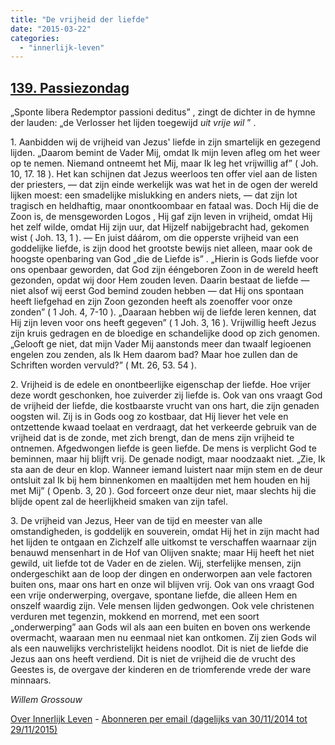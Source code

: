 ```yaml
---
title: "De vrijheid der liefde"
date: "2015-03-22"
categories: 
  - "innerlijk-leven"
---
```


## [139\. Passiezondag](http://ift.tt/1Cb754L)

„Sponte libera Redemptor passioni deditus” , zingt de dichter in de hymne der lauden: „de Verlosser het lijden toegewijd _uit vrije wil_ ” .

1\. Aanbidden wij de vrijheid van Jezus' liefde in zijn smartelijk en gezegend lijden. „Daarom bemint de Vader Mij, omdat Ik mijn leven afleg om het weer op te nemen. Niemand ontneemt het Mij, maar Ik leg het vrijwillig af” ( Joh. 10, 17. 18 ). Het kan schijnen dat Jezus weerloos ten offer viel aan de listen der priesters, — dat zijn einde werkelijk was wat het in de ogen der wereld lijken moest: een smadelijke mislukking en anders niets, — dat zijn lot tragisch en heldhaftig, maar onontkoombaar en fataal was. Doch Hij die de Zoon is, de mensgeworden Logos , Hij gaf zijn leven in vrijheid, omdat Hij het zelf wilde, omdat Hij zijn uur, dat Hijzelf nabijgebracht had, gekomen wist ( Joh. 13, 1 ). — En juist dáárom, om die opperste vrijheid van een goddelijke liefde, is zijn dood het grootste bewijs niet alleen, maar ook de hoogste openbaring van God „die de Liefde is” . „Hierin is Gods liefde voor ons openbaar geworden, dat God zijn ééngeboren Zoon in de wereld heeft gezonden, opdat wij door Hem zouden leven. Daarin bestaat de liefde — niet alsof wij eerst God bemind zouden hebben — dat Hij ons spontaan heeft liefgehad en zijn Zoon gezonden heeft als zoenoffer voor onze zonden” ( 1 Joh. 4, 7-10 ). „Daaraan hebben wij de liefde leren kennen, dat Hij zijn leven voor ons heeft gegeven” ( 1 Joh. 3, 16 ). Vrijwillig heeft Jezus zijn kruis gedragen en de bloedige en schandelijke dood op zich genomen. „Gelooft ge niet, dat mijn Vader Mij aanstonds meer dan twaalf legioenen engelen zou zenden, als Ik Hem daarom bad? Maar hoe zullen dan de Schriften worden vervuld?” ( Mt. 26, 53. 54 ).

2\. Vrijheid is de edele en onontbeerlijke eigenschap der liefde. Hoe vrijer deze wordt geschonken, hoe zuiverder zij liefde is. Ook van ons vraagt God de vrijheid der liefde, die kostbaarste vrucht van ons hart, die zijn genaden oogsten wil. Zij is in Gods oog zo kostbaar, dat Hij liever het vele en ontzettende kwaad toelaat en verdraagt, dat het verkeerde gebruik van de vrijheid dat is de zonde, met zich brengt, dan de mens zijn vrijheid te ontnemen. Afgedwongen liefde is geen liefde. De mens is verplicht God te beminnen, maar hij blijft vrij. De genade nodigt, maar noodzaakt niet. „Zie, Ik sta aan de deur en klop. Wanneer iemand luistert naar mijn stem en de deur ontsluit zal Ik bij hem binnenkomen en maaltijden met hem houden en hij met Mij” ( Openb. 3, 20 ). God forceert onze deur niet, maar slechts hij die blijde opent zal de heerlijkheid smaken van zijn tafel.

3\. De vrijheid van Jezus, Heer van de tijd en meester van alle omstandigheden, is goddelijk en souverein, omdat Hij het in zijn macht had het lijden te ontgaan en Zichzelf alle uitkomst te verschaffen waarnaar zijn benauwd mensenhart in de Hof van Olijven snakte; maar Hij heeft het niet gewild, uit liefde tot de Vader en de zielen. Wij, sterfelijke mensen, zijn ondergeschikt aan de loop der dingen en onderworpen aan vele factoren buiten ons, maar ons hart en onze wil blijven vrij. Ook van ons vraagt God een vrije onderwerping, overgave, spontane liefde, die alleen Hem en onszelf waardig zijn. Vele mensen lijden gedwongen. Ook vele christenen verduren met tegenzin, mokkend en morrend, met een soort „onderwerping” aan Gods wil als aan een buiten en boven ons werkende overmacht, waaraan men nu eenmaal niet kan ontkomen. Zij zien Gods wil als een nauwelijks verchristelijkt heidens noodlot. Dit is niet de liefde die Jezus aan ons heeft verdiend. Dit is niet de vrijheid die de vrucht des Geestes is, de overgave der kinderen en de triomferende vrede der ware minnaars.

_Willem Grossouw_

[Over Innerlijk Leven](http://ift.tt/1y6X5mY) - [Abonneren per email (dagelijks van 30/11/2014 tot 29/11/2015)](http://eepurl.com/9P3DT)
